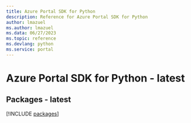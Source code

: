 ```yaml
---
title: Azure Portal SDK for Python
description: Reference for Azure Portal SDK for Python
author: lmazuel
ms.author: lmazuel
ms.data: 06/27/2023
ms.topic: reference
ms.devlang: python
ms.service: portal
---
```

# Azure Portal SDK for Python - latest
## Packages - latest
[!INCLUDE [packages](portal-index.md)]